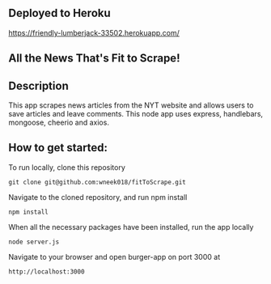 ## Deployed to Heroku
https://friendly-lumberjack-33502.herokuapp.com/

## All the News That's Fit to Scrape!

## Description
This app scrapes news articles from the NYT website and allows users to save articles and leave comments. This node app uses express, handlebars, mongoose, cheerio and axios.

## How to get started:
To run locally, clone this repository
```
git clone git@github.com:wneek018/fitToScrape.git
```
Navigate to the cloned repository, and run npm install
```
npm install
```
When all the necessary packages have been installed, run the app locally
```
node server.js
```
Navigate to your browser and open burger-app on port 3000 at
```
http://localhost:3000
```
